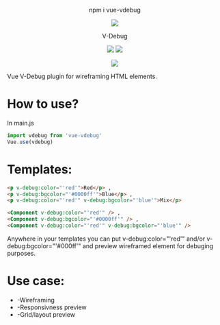 <p align="center">
    npm i vue-vdebug
</p>

<p align="center">
    <img src="https://i.imgur.com/u4oBt0J.png">
</p>

<p align="center">
    V-Debug
</p>

<p align="center">
    <img src="https://img.shields.io/npm/l/vue-vdebug">
    <img src="https://img.shields.io/twitter/follow/RootsterAnon?style=social">
</p>

<p align="center">
    <img src="https://i.imgur.com/9mldyfF.png">
</p>

Vue V-Debug plugin for wireframing HTML elements.

# How to use?

In main.js 

```javascript
import vdebug from 'vue-vdebug'
Vue.use(vdebug)
```

# Templates:

```html
<p v-debug:color="'red'">Red</p> ,
<p v-debug:bgcolor="'#0000ff'">Blue</p> , 
<p v-debug:color="'red'" v-debug:bgcolor="'blue'">Mix</p>

<Component v-debug:color="'red'" /> , 
<Component v-debug:bgcolor="'#0000ff'" /> , 
<Component v-debug:color="'red'" v-debug:bgcolor="'blue'" />
```

Anywhere in your templates you can put v-debug:color="'red'" and/or v-debug:bgcolor="'#000ff'" and preview wireframed element for debuging purposes.

# Use case:

* -Wireframing
* -Responsivness preview
* -Grid/layout preview
